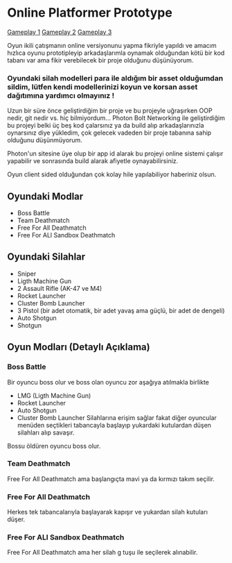 # Online Platformer Prototype

[Gameplay 1](https://www.youtube.com/watch?v=693nVbxl-Dg&t=32s)
[Gameplay 2](https://www.youtube.com/watch?v=tJabF70chD4)
[Gameplay 3](https://www.youtube.com/watch?v=K1P32uuopmA&t=217s)


Oyun ikili çatışmanın online versiyonunu yapma fikriyle yapıldı ve amacım hızlıca oyunu prototipleyip arkadaşlarımla oynamak olduğundan kötü bir kod tabanı var ama fikir verebilecek bir proje olduğunu düşünüyorum.

### Oyundaki silah modelleri para ile aldığım bir asset olduğumdan sildim, lütfen kendi modellerinizi koyun ve korsan asset dağıtımına yardımcı olmayınız !

Uzun bir süre önce geliştirdiğim bir proje ve bu projeyle uğraşırken OOP nedir, git nedir vs. hiç bilmiyordum...
Photon Bolt Networking ile geliştirdiğim bu projeyi belki üç beş kod çalarsınız ya da build alıp arkadaşlarınızla oynarsınız diye yükledim, çok gelecek vadeden bir proje tabanına sahip olduğunu düşünmüyorum.

Photon'un sitesine üye olup bir app id alarak bu projeyi online sistemi çalışır yapabilir ve sonrasında build alarak afiyetle oynayabilirsiniz.

Oyun client sided olduğundan çok kolay hile yapılabiliyor haberiniz olsun.

## Oyundaki Modlar
- Boss Battle
- Team Deathmatch
- Free For All Deathmatch
- Free For ALl Sandbox Deathmatch

## Oyundaki Silahlar
- Sniper
- Ligth Machine Gun
- 2 Assault Rifle (AK-47 ve M4)
- Rocket Launcher
- Cluster Bomb Launcher
- 3 Pistol (bir adet otomatik, bir adet yavaş ama güçlü, bir adet de dengeli)
- Auto Shotgun
- Shotgun

## Oyun Modları (Detaylı Açıklama)
### Boss Battle
Bir oyuncu boss olur ve boss olan oyuncu zor aşağıya atılmakla birlikte
- LMG (Ligth Machine Gun)
- Rocket Launcher
- Auto Shotgun
- Cluster Bomb Launcher
Silahlarına erişim sağlar fakat diğer oyuncular menüden seçtikleri tabancayla başlayıp yukardaki kutulardan düşen silahları alıp savaşır.

Bossu öldüren oyuncu boss olur.

### Team Deathmatch
Free For All Deathmatch ama başlangıçta mavi ya da kırmızı takım seçilir.

### Free For All Deathmatch
Herkes tek tabancalarıyla başlayarak kapışır ve yukardan silah kutuları düşer.

### Free For ALl Sandbox Deathmatch
Free For All Deathmatch ama her silah g tuşu ile seçilerek alınabilir.
